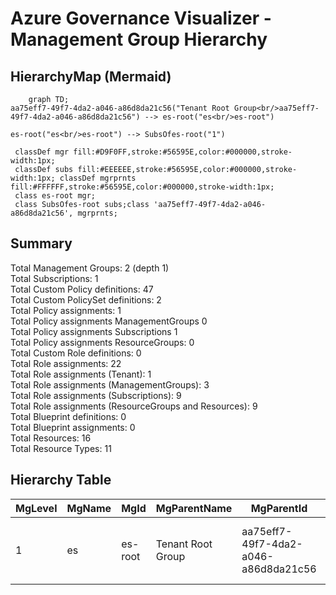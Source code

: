 # Azure Governance Visualizer - Management Group Hierarchy

## HierarchyMap (Mermaid)

```mermaid
    graph TD;
aa75eff7-49f7-4da2-a046-a86d8da21c56("Tenant Root Group<br/>aa75eff7-49f7-4da2-a046-a86d8da21c56") --> es-root("es<br/>es-root")

es-root("es<br/>es-root") --> SubsOfes-root("1")

 classDef mgr fill:#D9F0FF,stroke:#56595E,color:#000000,stroke-width:1px;
 classDef subs fill:#EEEEEE,stroke:#56595E,color:#000000,stroke-width:1px; classDef mgrprnts fill:#FFFFFF,stroke:#56595E,color:#000000,stroke-width:1px;
 class es-root mgr;
 class SubsOfes-root subs;class 'aa75eff7-49f7-4da2-a046-a86d8da21c56', mgrprnts;
```
## Summary

Total Management Groups: 2 (depth 1)\
Total Subscriptions: 1\
Total Custom Policy definitions: 47\
Total Custom PolicySet definitions: 2\
Total Policy assignments: 1\
Total Policy assignments ManagementGroups 0\
Total Policy assignments Subscriptions 1\
Total Policy assignments ResourceGroups: 0\
Total Custom Role definitions: 0\
Total Role assignments: 22\
Total Role assignments (Tenant): 1\
Total Role assignments (ManagementGroups): 3\
Total Role assignments (Subscriptions): 9\
Total Role assignments (ResourceGroups and Resources): 9\
Total Blueprint definitions: 0\
Total Blueprint assignments: 0\
Total Resources: 16\
Total Resource Types: 11

## Hierarchy Table

| **MgLevel** | **MgName** | **MgId** | **MgParentName** | **MgParentId** | **SubName** | **SubId** |
|-------------|-------------|-------------|-------------|-------------|-------------|-------------|
| 1 | es | es-root | Tenant Root Group | aa75eff7-49f7-4da2-a046-a86d8da21c56 | Visual Studio Enterprise Subscription – MPN | d15e24d4-e2d6-426e-ad94-8789e6c09f7c |

